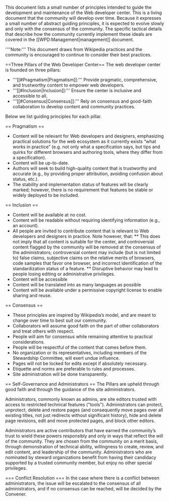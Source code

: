 This document lists a small number of principles intended to guide the development and maintenance of the Web developer center. This is a living document that the community will develop over time. Because it expresses a small number of abstract guiding principles, it is expected to evolve slowly and only with the consensus of the community. The specific tactical details that describe how the community currently implement these ideals are covered in the [[WPD:Management|management]] document.

''''Note:''' This document draws from Wikipedia practices and the community is encouraged to continue to consider their best practices.

==Three Pillars of the Web Developer Center==
The web developer center is founded on three pillars:
* '''[[#Pragmatism|Pragmatism]]:''' Provide pragmatic, comprehensive, and trustworthy content to empower web developers.
* '''[[#Inclusion|Inclusion]]:''' Ensure the center is inclusive and accessible to all.
* '''[[#Consensus|Consensus]]:''' Rely on consensus and good-faith collaboration to develop content and community practices.

Below we list guiding principles for each pillar.

== Pragmatism ==
* Content will be relevant for Web developers and designers, emphasizing practical solutions for the web ecosystem as it currently exists “what works in practice” (e.g. not only what a specification says, but tips and quirks for different browsers and authoring tools, where they differ from a specification).
* Content will be up-to-date.
* Authors will seek to build high-quality content that is trustworthy and accurate (e.g., by providing proper attribution, avoiding confusion about status, etc.).
* The stability and implementation status of features will be clearly marked; however, there is no requirement that features be stable or widely deployed to be included.

== Inclusion == 
* Content will be available at no cost.
* Content will be readable without requiring identifying information (e.g., an account).
* All people are invited to contribute content that is relevant to Web developers and designers in practice. Note however, that:
** This does not imply that all content is suitable for the center, and controversial content flagged by the community will be removed at the consensus of the administrators; controversial content may include (but is not limited to) false claims, subjective claims on the relative merits of browsers, code samples that favor one browser, and incorrect identification of the standardization status of a feature.
** Disruptive behavior may lead to people losing editing or administrative privileges.
* Content will be accessible
* Content will be translated into as many languages as possible
* Content will be available under a permissive copyright license to enable sharing and reuse.

== Consensus ==
* These principles are inspired by Wikipedia’s model, and are meant to change over time to best suit our community.
* Collaborators will assume good faith on the part of other collaborators and treat others with respect.
* People will aim for consensus while remaining attentive to practical considerations.
* People will be respectful of the content that comes before them.
* No organization or its representatives, including members of the Stewardship Committee, will exert undue influence.
* Pages will not be locked for edits except if absolutely necessary.
* Etiquette and norms are preferable to rules and processes.
* Site administration will be done transparently.

== Self-Governance and Administrators ==
The Pillars are upheld through good faith and through the guidance of the site administrators.

Administrators, commonly known as admins, are site editors trusted with access to restricted technical features ("tools"). Administrators can protect, unprotect, delete and restore pages (and consequently move pages over all existing titles, not just redirects without significant history), hide and delete page revisions, edit and move protected pages, and block other editors.

Administrators are active contributors that have earned the community’s trust to wield these powers responsibly and only in ways that reflect the will of the community. They are chosen from the community on a merit basis, through demonstration of technical ability, willingness to create, review, and edit content, and leadership of the community. Administrators who are nominated by steward organizations benefit from having their candidacy supported by a trusted community member, but enjoy no other special privileges.

=== Conflict Resolution ===
In the case where there is a conflict between administrators, the issue will be escalated to the consensus of all administrators, and if no consensus can be reached, will be decided by the Convener.